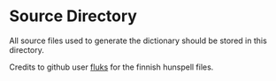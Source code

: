 # Source Directory

All source files used to generate the dictionary should be stored in this directory.

Credits to github user [fluks](https://github.com/fluks/fi-FI-mozilla-spellchecker) for the finnish hunspell files.

<!--- cspell:ignore fluks --->
